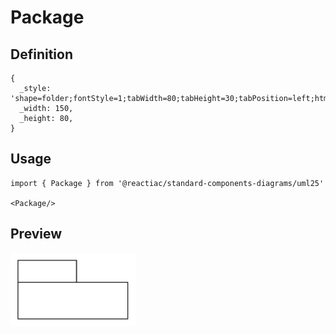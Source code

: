 # Package

## Definition

```
{
  _style: 'shape=folder;fontStyle=1;tabWidth=80;tabHeight=30;tabPosition=left;html=1;boundedLbl=1;whiteSpace=wrap;',
  _width: 150,
  _height: 80,
}
```

## Usage

```
import { Package } from '@reactiac/standard-components-diagrams/uml25'

<Package/>
```

## Preview

<img src="./package.png" width="200"/>

